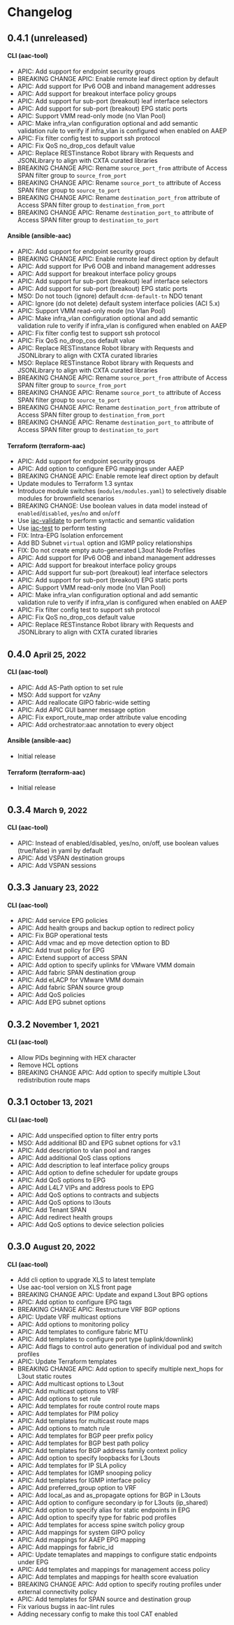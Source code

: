 # Changelog

## 0.4.1 (unreleased)

#### CLI (aac-tool)

- APIC: Add support for endpoint security groups
- BREAKING CHANGE APIC: Enable remote leaf direct option by default
- APIC: Add support for IPv6 OOB and inband management addresses
- APIC: Add support for breakout interface policy groups
- APIC: Add support fur sub-port (breakout) leaf interface selectors
- APIC: Add support for sub-port (breakout) EPG static ports
- APIC: Support VMM read-only mode (no Vlan Pool)
- APIC: Make infra_vlan configuration optional and add semantic validation rule to verify if infra_vlan is configured when enabled on AAEP
- APIC: Fix filter config test to support ssh protocol
- APIC: Fix QoS no_drop_cos default value
- APIC: Replace RESTinstance Robot library with Requests and JSONLibrary to align with CXTA curated libraries
- BREAKING CHANGE APIC: Rename `source_port_from` attribute of Access SPAN filter group to `source_from_port`
- BREAKING CHANGE APIC: Rename `source_port_to` attribute of Access SPAN filter group to `source_to_port`
- BREAKING CHANGE APIC: Rename `destination_port_from` attribute of Access SPAN filter group to `destination_from_port`
- BREAKING CHANGE APIC: Rename `destination_port_to` attribute of Access SPAN filter group to `destination_to_port`

#### Ansible (ansible-aac)

- APIC: Add support for endpoint security groups
- BREAKING CHANGE APIC: Enable remote leaf direct option by default
- APIC: Add support for IPv6 OOB and inband management addresses
- APIC: Add support for breakout interface policy groups
- APIC: Add support fur sub-port (breakout) leaf interface selectors
- APIC: Add support for sub-port (breakout) EPG static ports
- MSO: Do not touch (ignore) default `dcnm-default-tn` NDO tenant
- APIC: Ignore (do not delete) default system interface policies (ACI 5.x)
- APIC: Support VMM read-only mode (no Vlan Pool)
- APIC: Make infra_vlan configuration optional and add semantic validation rule to verify if infra_vlan is configured when enabled on AAEP
- APIC: Fix filter config test to support ssh protocol
- APIC: Fix QoS no_drop_cos default value
- APIC: Replace RESTinstance Robot library with Requests and JSONLibrary to align with CXTA curated libraries
- MSO: Replace RESTinstance Robot library with Requests and JSONLibrary to align with CXTA curated libraries
- BREAKING CHANGE APIC: Rename `source_port_from` attribute of Access SPAN filter group to `source_from_port`
- BREAKING CHANGE APIC: Rename `source_port_to` attribute of Access SPAN filter group to `source_to_port`
- BREAKING CHANGE APIC: Rename `destination_port_from` attribute of Access SPAN filter group to `destination_from_port`
- BREAKING CHANGE APIC: Rename `destination_port_to` attribute of Access SPAN filter group to `destination_to_port`

#### Terraform (terraform-aac)

- APIC: Add support for endpoint security groups
- APIC: Add option to configure EPG mappings under AAEP
- BREAKING CHANGE APIC: Enable remote leaf direct option by default
- Update modules to Terraform 1.3 syntax
- Introduce module switches (`modules/modules.yaml`) to selectively disable modules for brownfield scenarios
- BREAKING CHANGE: Use boolean values in data model instead of `enabled`/`disabled`, `yes`/`no` and `on`/`off`
- Use [iac-validate](https://github.com/netascode/iac-validate) to perform syntactic and semantic validation
- Use [iac-test](https://github.com/netascode/iac-test) to perform testing
- FIX: Intra-EPG Isolation enforcement
- Add BD Subnet `virtual` option and IGMP policy relationships
- FIX: Do not create empty auto-generated L3out Node Profiles
- APIC: Add support for IPv6 OOB and inband management addresses
- APIC: Add support for breakout interface policy groups
- APIC: Add support fur sub-port (breakout) leaf interface selectors
- APIC: Add support for sub-port (breakout) EPG static ports
- APIC: Support VMM read-only mode (no Vlan Pool)
- APIC: Make infra_vlan configuration optional and add semantic validation rule to verify if infra_vlan is configured when enabled on AAEP
- APIC: Fix filter config test to support ssh protocol
- APIC: Fix QoS no_drop_cos default value
- APIC: Replace RESTinstance Robot library with Requests and JSONLibrary to align with CXTA curated libraries

## 0.4.0 <small>April 25, 2022</small>

#### CLI (aac-tool)

- APIC: Add AS-Path option to set rule
- MSO: Add support for vzAny
- APIC: Add reallocate GIPO fabric-wide setting
- APIC: Add APIC GUI banner message option
- APIC: Fix export_route_map order attribute value encoding
- APIC: Add orchestrator:aac annotation to every object

#### Ansible (ansible-aac)

- Initial release

#### Terraform (terraform-aac)

- Initial release

## 0.3.4 <small>March 9, 2022</small>

#### CLI (aac-tool)

- APIC: Instead of enabled/disabled, yes/no, on/off, use boolean values (true/false) in yaml by default
- APIC: Add VSPAN destination groups
- APIC: Add VSPAN sessions  

## 0.3.3 <small>January 23, 2022</small>

#### CLI (aac-tool)

- APIC: Add service EPG policies
- APIC: Add health groups and backup option to redirect policy
- APIC: Fix BGP operational tests
- APIC: Add vmac and ep move detection option to BD
- APIC: Add trust policy for EPG
- APIC: Extend support of access SPAN
- APIC: Add option to specify uplinks for VMware VMM domain
- APIC: Add fabric SPAN destination group
- APIC: Add eLACP for VMware VMM domain
- APIC: Add fabric SPAN source group
- APIC: Add QoS policies
- APIC: Add EPG subnet options

## 0.3.2 <small>November 1, 2021</small>

#### CLI (aac-tool)

- Allow PIDs beginning with HEX character
- Remove HCL options
- BREAKING CHANGE APIC: Add option to specify multiple L3out redistribution route maps

## 0.3.1 <small>October 13, 2021</small>

#### CLI (aac-tool)

- APIC: Add unspecified option to filter entry ports
- MSO: Add additional BD and EPG subnet options for v3.1
- APIC: Add description to vlan pool and ranges
- APIC: Add additional QoS class options
- APIC: Add description to leaf interface policy groups
- APIC: Add option to define scheduler for update groups
- APIC: Add QoS options to EPG
- APIC: Add L4L7 VIPs and address pools to EPG
- APIC: Add QoS options to contracts and subjects
- APIC: Add QoS options to l3outs
- APIC: Add Tenant SPAN
- APIC: Add redirect health groups
- APIC: Add QoS options to device selection policies

## 0.3.0 <small>August 20, 2022</small>

#### CLI (aac-tool)

- Add cli option to upgrade XLS to latest template
- Use aac-tool version on XLS front page
- BREAKING CHANGE APIC: Update and expand L3out BPG options
- APIC: Add option to configure EPG tags
- BREAKING CHANGE APIC: Restructure VRF BGP options
- APIC: Update VRF multicast options
- APIC: Add options to monitoring policy
- APIC: Add templates to configure fabric MTU
- APIC: Add templates to configure port type (uplink/downlink)
- APIC: Add flags to control auto generation of individual pod and switch profiles
- APIC: Update Terraform templates
- BREAKING CHANGE APIC: Add option to specify multiple next_hops for L3out static routes
- APIC: Add multicast options to L3out
- APIC: Add multicast options to VRF
- APIC: Add options to set rule
- APIC: Add templates for route control route maps
- APIC: Add templates for PIM policy
- APIC: Add templates for multicast route maps
- APIC: Add options to match rule
- APIC: Add templates for BGP peer prefix policy
- APIC: Add templates for BGP best path policy
- APIC: Add templates for BGP address family context policy
- APIC: Add option to specify loopbacks for L3outs
- APIC: Add templates for IP SLA policy
- APIC: Add templates for IGMP snooping policy
- APIC: Add templates for IGMP interface policy
- APIC: Add preferred_group option to VRF
- APIC: Add local_as and as_propagate options for BGP in L3outs
- APIC: Add option to configure secondary ip for L3outs (ip_shared)
- APIC: Add option to specify alias for static endpoints in EPG
- APIC: Add option to specify type for fabric pod profiles
- APIC: Add templates for access spine switch policy group
- APIC: Add mappings for system GIPO policy
- APIC: Add mappings for AAEP EPG mapping
- APIC: Add mappings for fabric_id
- APIC: Update temaplates and mappings to configure static endpoints under EPG
- APIC: Add templates and mappings for management access policy
- APIC: Add templates and mappings for health score evaluation
- BREAKING CHANGE APIC: Add option to specify routing profiles under external connectivity policy
- APIC: Add templates for SPAN source and destination group
- Fix various bugss in aac-lint rules
- Adding necessary config to make this tool CAT enabled

